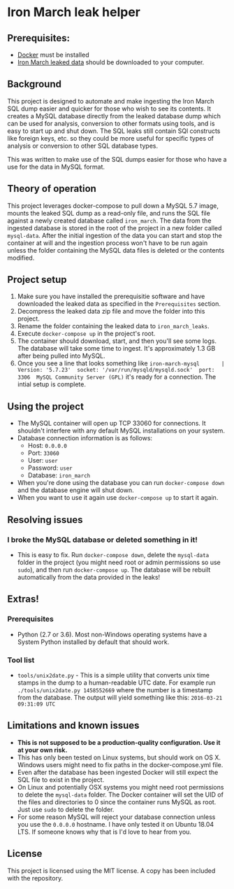 # Iron March leak helper
## Prerequisites:
 - [Docker](https://docs.docker.com/install/) must be installed
 - [Iron March leaked data](https://www.bellingcat.com/resources/how-tos/2019/11/06/massive-white-supremacist-message-board-leak-how-to-access-and-interpret-the-data/) should be downloaded to your computer.

## Background
This project is designed to automate and make ingesting the Iron March SQL dump easier and quicker for those who wish to see its contents. It creates a MySQL database directly from the leaked database dump which can be used for analysis, conversion to other formats using tools, and is easy to start up and shut down. The SQL leaks still contain SQl constructs like foreign keys, etc. so they could be more useful for specific types of analysis or conversion to other SQL database types.

This was written to make use of the SQL dumps easier for those who have a use for the data in MySQL format.

## Theory of operation
This project leverages docker-compose to pull down a MySQL 5.7 image, mounts the leaked SQL dump as a read-only file, and runs the SQL file against a newly created database called `iron_march`. The data from the ingested database is stored in the root of the project in a new folder called `mysql-data`. After the initial ingestion of the data you can start and stop the container at will and the ingestion process won't have to be run again unless the folder containing the MySQL data files is deleted or the contents modified.

## Project setup
1. Make sure you have installed the prerequisitie software and have downloaded the leaked data as specified in the `Prerequisites` section.
2. Decompress the leaked data zip file and move the folder into this project.
3. Rename the folder containing the leaked data to `iron_march_leaks`.
4. Execute `docker-compose up` in the project's root.
5. The container should download, start, and then you'll see some logs. The database will take some time to ingest. It's approximately 1.3 GB after being pulled into MySQL.
6. Once you see a line that looks something like `iron-march-mysql       | Version: '5.7.23'  socket: '/var/run/mysqld/mysqld.sock'  port: 3306  MySQL Community Server (GPL)` it's ready for a connection. The intial setup is complete.

## Using the project
- The MySQL container will open up TCP 33060 for connections. It shouldn't interfere with any default MySQL installations on your system.
- Database connection information is as follows:
    - Host: `0.0.0.0`
    - Port: `33060`
    - User: `user`
    - Password: `user`
    - Database: `iron_march`
- When you're done using the database you can run `docker-compose down` and the database engine will shut down.
- When you want to use it again use `docker-compose up` to start it again.

## Resolving issues
### I broke the MySQL database or deleted something in it!
- This is easy to fix. Run `docker-compose down`, delete the `mysql-data` folder in the project (you might need root or admin permissions so use `sudo`), and then run `docker-compose up`. The database will be rebuilt automatically from the data provided in the leaks!

## Extras!
### Prerequisites
- Python (2.7 or 3.6). Most non-Windows operating systems have a System Python installed by default that should work.

### Tool list
- `tools/unix2date.py` - This is a simple utility that converts unix time stamps in the dump to a human-readable UTC date. For example run `./tools/unix2date.py 1458552669` where the number is a timestamp from the database. The output will yield something like this: `2016-03-21 09:31:09 UTC`

## Limitations and known issues
- **This is not supposed to be a production-quality configuration. Use it at your own risk.**
- This has only been tested on Linux systems, but should work on OS X. Windows users might need to fix paths in the docker-compose.yml file.
- Even after the database has been ingested Docker will still expect the SQL file to exist in the project.
- On Linux and potentially OSX systems you might need root permissions to delete the `mysql-data` folder. The Docker container will set the UID of the files and directories to 0 since the container runs MySQL as root. Just use `sudo` to delete the folder.
- For some reason MySQL will reject your database connection unless you use the `0.0.0.0` hostname. I have only tested it on Ubuntu 18.04 LTS. If someone knows why that is I'd love to hear from you.

## License
This project is licensed using the MIT license. A copy has been included with the repository.
